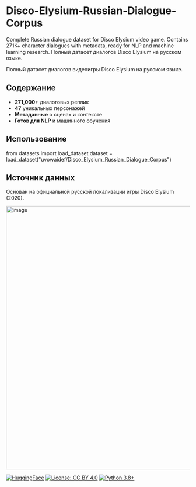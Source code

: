 # Disco-Elysium-Russian-Dialogue-Corpus
Complete Russian dialogue dataset for Disco Elysium video game.  Contains 271K+ character dialogues with metadata, ready for NLP  and machine learning research. Полный датасет диалогов Disco  Elysium на русском языке.

Полный датасет диалогов видеоигры Disco Elysium на русском языке.

## Содержание

- **271,000+** диалоговых реплик
- **47** уникальных персонажей  
- **Метаданные** о сценах и контексте
- **Готов для NLP** и машинного обучения

## Использование

from datasets import load_dataset
dataset = load_dataset("uvowaidef/Disco_Elysium_Russian_Dialogue_Corpus")


## Источник данных

Основан на официальной русской локализации игры Disco Elysium (2020).

<img width="1280" height="720" alt="image" src="https://github.com/user-attachments/assets/a050d85a-51aa-4be8-96c1-f9b74cd634cf" />


[![HuggingFace](https://img.shields.io/badge/Dataset-HuggingFace-yellow)](https://huggingface.co/datasets/uvowaidef/Disco_Elysium_Russian_Dialogue_Corpus)
[![License: CC BY 4.0](https://img.shields.io/badge/License-CC%20BY%204.0-lightgrey.svg)](https://creativecommons.org/licenses/by/4.0/)
[![Python 3.8+](https://img.shields.io/badge/python-3.8+-blue.svg)](https://www.python.org/downloads/)
